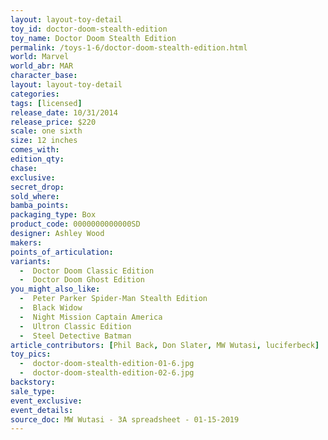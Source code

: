 ```yaml
---
layout: layout-toy-detail 
toy_id: doctor-doom-stealth-edition
toy_name: Doctor Doom Stealth Edition
permalink: /toys-1-6/doctor-doom-stealth-edition.html
world: Marvel
world_abr: MAR
character_base: 
layout: layout-toy-detail
categories: 
tags: [licensed]
release_date: 10/31/2014
release_price: $220 
scale: one sixth
size: 12 inches
comes_with: 
edition_qty: 
chase: 
exclusive: 
secret_drop: 
sold_where:
bamba_points: 
packaging_type: Box
product_code: 0000000000000SD
designer: Ashley Wood
makers: 
points_of_articulation: 
variants: 
  -  Doctor Doom Classic Edition
  -  Doctor Doom Ghost Edition
you_might_also_like: 
  -  Peter Parker Spider-Man Stealth Edition
  -  Black Widow
  -  Night Mission Captain America
  -  Ultron Classic Edition
  -  Steel Detective Batman
article_contributors: [Phil Back, Don Slater, MW Wutasi, luciferbeck]
toy_pics: 
  -  doctor-doom-stealth-edition-01-6.jpg
  -  doctor-doom-stealth-edition-02-6.jpg
backstory: 
sale_type: 
event_exclusive: 
event_details: 
source_doc: MW Wutasi - 3A spreadsheet - 01-15-2019
---
```

